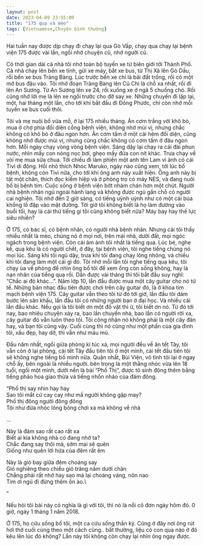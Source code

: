 ```yaml
---
layout: post
date: 2023-04-09 23:55:00
title: "175 quạ và mèo"
tags: [Vietnamese,Chuyện bình thường]
---
```

Hai tuần nay được dịp chạy đi chạy lại qua Gò Vấp, chạy qua chạy lại bệnh viện 175 được vài lần, ngồi nhớ chuyện cũ, nhớ người cũ. 

Có thời gian dài cả nhà tôi nhớ toàn bộ tuyến xe từ biên giới tới Thành Phố. Cả nhà chạy lên bến xe tỉnh, gửi xe máy, bắt xe bus, từ Thị Xã lên Gò Dầu, rồi bến xe bus Trảng Bàng. Lúc trước bến xe chỉ là bãi đất trống, rồi có một mớ bus đậu vào. Tôi nhớ đoạn Trảng Bàng lên Củ Chi là chỗ xa nhất, rồi đi lên An Sương. Từ An Sương lên xe 24, rồi xuống xe ở ngã 5 chuồng chó. Rồi cũng nhớ lời mẹ là lên xe ngồi trước cho đỡ say xe. Những chuyến đi lặp lại, một, hai tháng một lần, cho tới khi bắt đầu đi Đồng Phước, chỉ còn nhớ mỗi tuyến xe bus cuối thôi. 

Tôi và mẹ nuôi bố vừa mổ, ở lại 175 nhiều tháng. Ăn cơm trắng với khô bò, mua ở chợ phía đối diện cổng bệnh viện, không nhớ mùi vị, nhưng chắc không có khô bò ở đâu ngon hơn. Ăn cơm tấm ở một cái hẻm đối diện, cũng không nhớ được mùi vị, nhưng cũng chắc không có cơm tấm ở đâu ngon hơn. Mỗi ngày chạy vòng vòng bệnh viện. Sáng dậy lại chạy ra cái đài phun nước, nhìn mấy con nòng nọc bơi, ghẹo mấy đứa con nít khác. Trưa chạy về vòi mẹ mua sữa chua. Tới chiều đi làm phiền một anh tên Lam vì ảnh có cái Tivi di động. Hồi nhỏ thích Nhóc Maruko, ngày nào cũng xem, tới lúc bố bệnh, không còn Tivi nữa, cho tới khi ông anh này xuất hiện. Ông anh này bị tật một chân, thích đọc kiếm hiệp và ở phòng trọ có máy NES, và đang nuôi bố bị bệnh tim. Cuộc sống ở bệnh viện bớt nhàm chán hơn một chút. Người nhà bệnh nhân ngủ ngoài hành lang và không được ngủ gần chỗ có người cai nghiện. Tôi nhớ đến 2 giờ sáng, có tiếng uỳnh uỳnh như có một cái búa khổng lồ đập vào mặt đường. Tới giờ tôi không biết là họ làm đường vào buổi tối, hay là cái thứ tiếng gì tôi cũng không biết nữa? Máy bay hay thế lực siêu nhiên? 

Ở 175, có bác sĩ, có bệnh nhân, có người nhà bệnh nhân. Nhưng cái tôi thấy nhiều nhất là mèo, chúng nó ở mọi nơi, trên mái nhà, dưới đất, mọi ngóc ngách trong bệnh viện. Còn cái ám ảnh tôi nhất là tiếng quạ. Lúc bé, nghe kể, quạ kêu là có người chết, ở đây, tại bệnh viện, tôi nghe tiếng chúng nó mọi lúc. Sáng khi tôi ngủ dậy, trưa khi tôi đang chạy lông nhông, và chiều khi tôi đang làm một cái gì đó. Tôi nhớ mỗi lần tôi nghe tiếng quạ kêu, tôi chạy ùa về phòng để nhìn ông bố tôi để xem ổng còn sống không, hay là nạn nhân của tiếng quạ rồi. Dần được vài tháng thì tôi bắt đầu suy nghĩ: “Chắc ai đó khác…”.
Năm lớp 10, lần đầu được mua một cây guitar cho nó tử tế. Những bản nhạc đầu tiên được chơi trên cây guitar đó, là ở khoa tim mạch bệnh viện 175. Cây guitar vẫn theo tôi từ đó tới giờ, lần đầu tôi dám bước lên sân khấu, lần đầu tôi có những người bạn ở đại học. Và nhiều cái lần đầu khác. Nếu gọi là tôi biết ơn một đồ vật thì ừ, tôi biết ơn nó. Từ đó tới nay, bao nhiêu chuyện xảy ra, bao lần chuyển nhà, bao lần có người rời xa, cây guitar đó vẫn luôn theo tôi. Tôi công nhận nó không phải là một cây đàn hay, và bạn tôi cũng vậy. Cuối cùng thì nó cũng như một phần của gia đình tôi, xấu đẹp, hay dở, thì vẫn như máu mủ. 

Đầu năm nhất, ngồi giữa phòng kí túc xá, mọi người đều về ăn tết Tây, tôi vẫn còn ở lại phòng, cái tết Tây đầu tiên tôi ở một mình, cái tết đầu tiên tôi sẽ không nghe tiếng bố mình nữa. Quận nhất, Bùi Viện, vô tình tôi lại ở ngay chỗ ấy, bên ngoài là nhiều người. bên trong là một thằng nhóc vừa lên 18 tuổi, ngồi một mình, dưới nền là bài “Phố Thị”, được tô sinh động thêm bằng tiếng pháo hoa giao thừa và tiếng nhốn nháo của đám đông. 

“Phố thị say nhìn hay hay\
Sao tôi mắt cứ cay cay như mấ người không gặp may?\
Phố thị đông người đông đông\
Tôi như đứa nhóc lông bông chơi xa mà không về nhà 

… 

Này là đám sao rất cao rất xa\
Biết ai kia không nhà có đang nhớ ta?\
Chắc đang say thôi mà, sớm mai sẽ quên\
Giống như quên lời hứa của đêm rất êm 

Này là gió bay giữa đêm choáng say\
Gió nghiêng theo chiều gió trăng năm dưới chân\
Chẳng phải rất nhớ hay sao mà lại choáng váng, nôn nao\
Tim ơi ngủ đi đừng thêm ồn ào.\

” 

Nếu hỏi tôi bài này có nghĩa là gì với tôi, thì nó là nỗi cô đơn ngày hôm đó. 0 giờ, ngày 1 tháng 1 năm 2018. 

Ở 175, họ cứu sống bố tôi, một ca cứu sống thần kỳ. Cũng ở đây nơi ông rút hơi thở cuối cùng theo một cách cũng.. bất thường, liệu có con quạ nào ở đó kêu lên lúc đó không? Lần này tôi không còn chạy lại nhìn ông ngay được. 

